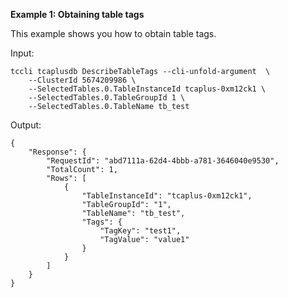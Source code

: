 **Example 1: Obtaining table tags**

This example shows you how to obtain table tags.

Input: 

```
tccli tcaplusdb DescribeTableTags --cli-unfold-argument  \
    --ClusterId 5674209986 \
    --SelectedTables.0.TableInstanceId tcaplus-0xm12ck1 \
    --SelectedTables.0.TableGroupId 1 \
    --SelectedTables.0.TableName tb_test
```

Output: 
```
{
    "Response": {
        "RequestId": "abd7111a-62d4-4bbb-a781-3646040e9530",
        "TotalCount": 1,
        "Rows": [
            {
                "TableInstanceId": "tcaplus-0xm12ck1",
                "TableGroupId": "1",
                "TableName": "tb_test",
                "Tags": {
                    "TagKey": "test1",
                    "TagValue": "value1"
                }
            }
        ]
    }
}
```

